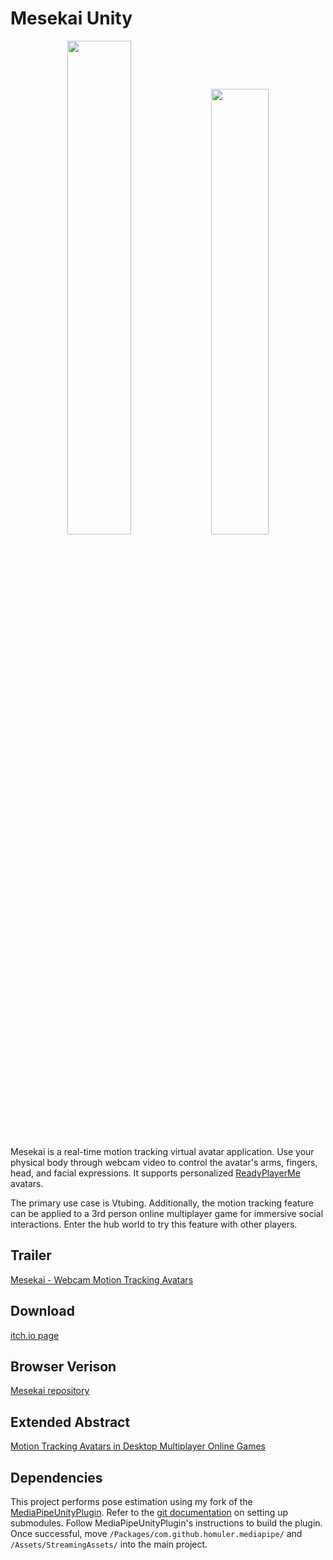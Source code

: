 # Mesekai Unity
<p align="center">
  <img src="https://github.com/Neleac/MesekaiUnity/blob/main/public/avatar.PNG" width="45%" />
  <img src="https://github.com/Neleac/MesekaiUnity/blob/main/public/world.PNG" width="42.75%" />
</p>

Mesekai is a real-time motion tracking virtual avatar application. Use your physical body through webcam video to control the avatar's arms, fingers, head, and facial expressions. It supports personalized [ReadyPlayerMe](https://readyplayer.me) avatars.

The primary use case is Vtubing. Additionally, the motion tracking feature can be applied to a 3rd person online multiplayer game for immersive social interactions. Enter the hub world to try this feature with other players.

## Trailer
[Mesekai - Webcam Motion Tracking Avatars](https://www.youtube.com/watch?v=rYbg6OU8-7E)

## Download
[itch.io page](https://neleac.itch.io/mesekai)

## Browser Verison
[Mesekai repository](https://github.com/Neleac/Mesekai)

## Extended Abstract
[Motion Tracking Avatars in Desktop Multiplayer Online Games](https://github.com/Neleac/MesekaiUnity/blob/main/public/Motion%20Tracking%20Avatars%20in%20Desktop%20Multiplayer%20Online%20Games.pdf)

## Dependencies
This project performs pose estimation using my fork of the [MediaPipeUnityPlugin](https://github.com/Neleac/MediaPipeUnityPlugin/tree/mesekai). Refer to the [git documentation](https://git-scm.com/book/en/v2/Git-Tools-Submodules) on setting up submodules. Follow MediaPipeUnityPlugin's instructions to build the plugin. Once successful, move `/Packages/com.github.homuler.mediapipe/` and `/Assets/StreamingAssets/` into the main project.
